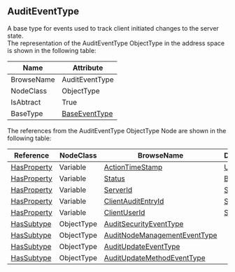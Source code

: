 <!-- objecttype -->
## AuditEventType
A base type for events used to track client initiated changes to the server state.  
The representation of the AuditEventType ObjectType in the address space is shown in the following table:  

|Name|Attribute|
|---|---|
|BrowseName|AuditEventType|
|NodeClass|ObjectType|
|IsAbtract|True|
|BaseType|[BaseEventType](../../../Part5/ObjectTypes/BaseEventType/readme.md)|

The references from the AuditEventType ObjectType Node are shown in the following table:  

|Reference|NodeClass|BrowseName|DataType|TypeDefinition|ModellingRule|
|---|---|---|---|---|---|
|[HasProperty](../../../Part3/ReferenceTypes/HasProperty/readme.md)|Variable|[ActionTimeStamp](#ActionTimeStamp)|[UtcTime](../../../Part3/DataTypes/UtcTime/readme.md)|[PropertyType](../../Part5/VariableTypes/PropertyType/readme.md)|[Mandatory](../../Objects/Mandatory/readme.md)|
|[HasProperty](../../../Part3/ReferenceTypes/HasProperty/readme.md)|Variable|[Status](#Status)|[Boolean](../../../Part3/DataTypes/Boolean/readme.md)|[PropertyType](../../Part5/VariableTypes/PropertyType/readme.md)|[Mandatory](../../Objects/Mandatory/readme.md)|
|[HasProperty](../../../Part3/ReferenceTypes/HasProperty/readme.md)|Variable|[ServerId](#ServerId)|[String](../../../Part3/DataTypes/String/readme.md)|[PropertyType](../../Part5/VariableTypes/PropertyType/readme.md)|[Mandatory](../../Objects/Mandatory/readme.md)|
|[HasProperty](../../../Part3/ReferenceTypes/HasProperty/readme.md)|Variable|[ClientAuditEntryId](#ClientAuditEntryId)|[String](../../../Part3/DataTypes/String/readme.md)|[PropertyType](../../Part5/VariableTypes/PropertyType/readme.md)|[Mandatory](../../Objects/Mandatory/readme.md)|
|[HasProperty](../../../Part3/ReferenceTypes/HasProperty/readme.md)|Variable|[ClientUserId](#ClientUserId)|[String](../../../Part3/DataTypes/String/readme.md)|[PropertyType](../../Part5/VariableTypes/PropertyType/readme.md)|[Mandatory](../../Objects/Mandatory/readme.md)|
|[HasSubtype](../../../Part3/ReferenceTypes/HasSubtype/readme.md)|ObjectType|[AuditSecurityEventType](#AuditSecurityEventType)||||
|[HasSubtype](../../../Part3/ReferenceTypes/HasSubtype/readme.md)|ObjectType|[AuditNodeManagementEventType](#AuditNodeManagementEventType)||||
|[HasSubtype](../../../Part3/ReferenceTypes/HasSubtype/readme.md)|ObjectType|[AuditUpdateEventType](#AuditUpdateEventType)||||
|[HasSubtype](../../../Part3/ReferenceTypes/HasSubtype/readme.md)|ObjectType|[AuditUpdateMethodEventType](#AuditUpdateMethodEventType)||||


